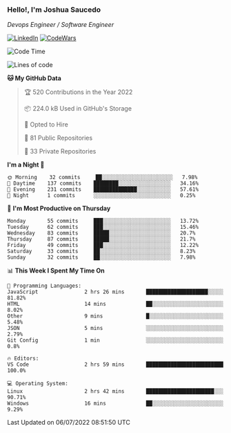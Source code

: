 ### Hello!, I'm Joshua Saucedo
*Devops Engineer / Software Engineer*  

[![LinkedIn](https://img.shields.io/badge/LinkedIn-0073b1?logo=linkedin&style=flat-square&logoColor=white)](https://www.linkedin.com/in/joshua-nathanael-saucedo-uriarte-bb0336169/)
[![CodeWars](https://www.codewars.com/users/joshuansu0897/badges/micro)](https://www.codewars.com/users/joshuansu0897)

<!--START_SECTION:waka-->
![Code Time](http://img.shields.io/badge/Code%20Time-0%20secs-blue)

![Lines of code](https://img.shields.io/badge/From%20Hello%20World%20I%27ve%20Written-2%20Million%20lines%20of%20code-blue)

**🐱 My GitHub Data** 

> 🏆 520 Contributions in the Year 2022
 > 
> 📦 224.0 kB Used in GitHub's Storage 
 > 
> 💼 Opted to Hire
 > 
> 📜 81 Public Repositories 
 > 
> 🔑 33 Private Repositories  
 > 
**I'm a Night 🦉** 

```text
🌞 Morning    32 commits     ██░░░░░░░░░░░░░░░░░░░░░░░   7.98% 
🌆 Daytime    137 commits    ████████░░░░░░░░░░░░░░░░░   34.16% 
🌃 Evening    231 commits    ██████████████░░░░░░░░░░░   57.61% 
🌙 Night      1 commits      ░░░░░░░░░░░░░░░░░░░░░░░░░   0.25%

```
📅 **I'm Most Productive on Thursday** 

```text
Monday       55 commits     ███░░░░░░░░░░░░░░░░░░░░░░   13.72% 
Tuesday      62 commits     ███░░░░░░░░░░░░░░░░░░░░░░   15.46% 
Wednesday    83 commits     █████░░░░░░░░░░░░░░░░░░░░   20.7% 
Thursday     87 commits     █████░░░░░░░░░░░░░░░░░░░░   21.7% 
Friday       49 commits     ███░░░░░░░░░░░░░░░░░░░░░░   12.22% 
Saturday     33 commits     ██░░░░░░░░░░░░░░░░░░░░░░░   8.23% 
Sunday       32 commits     ██░░░░░░░░░░░░░░░░░░░░░░░   7.98%

```


📊 **This Week I Spent My Time On** 

```text
💬 Programming Languages: 
JavaScript               2 hrs 26 mins       ████████████████████░░░░░   81.82% 
HTML                     14 mins             ██░░░░░░░░░░░░░░░░░░░░░░░   8.02% 
Other                    9 mins              █░░░░░░░░░░░░░░░░░░░░░░░░   5.48% 
JSON                     5 mins              ░░░░░░░░░░░░░░░░░░░░░░░░░   2.79% 
Git Config               1 min               ░░░░░░░░░░░░░░░░░░░░░░░░░   0.8%

🔥 Editors: 
VS Code                  2 hrs 59 mins       █████████████████████████   100.0%

💻 Operating System: 
Linux                    2 hrs 42 mins       ██████████████████████░░░   90.71% 
Windows                  16 mins             ██░░░░░░░░░░░░░░░░░░░░░░░   9.29%

```


 Last Updated on 06/07/2022 08:51:50 UTC
<!--END_SECTION:waka-->
